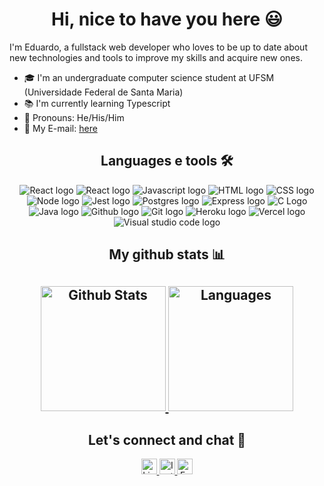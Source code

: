 <h1 align="center">Hi, nice to have you here 😃</h1>

I'm Eduardo, a fullstack web developer who loves to be up to date about new technologies and tools to improve my skills and acquire new ones. 

- 🎓 I'm an undergraduate computer science student at UFSM (Universidade Federal de Santa Maria)
- 📚 I'm currently learning Typescript
- 👦 Pronouns: He/His/Him
- 📧 My E-mail: [here](mailto:vedootoeduardo@gmail.com "Feel free to contact me")

<div align="center">
  <h2>Languages e tools 🛠</h2>
  <img src="https://img.shields.io/badge/-react-&?style=for-the-badge&logo=react&color=black" alt="React logo" />
  <img src="https://img.shields.io/badge/-Typescript-&?style=for-the-badge&logo=typescript&color=black" alt="React logo" />
  <img src="https://img.shields.io/badge/-Javascript-&?style=for-the-badge&logo=javascript&color=black" alt="Javascript logo" />
  <img src="https://img.shields.io/badge/-HTML-&?style=for-the-badge&logo=html5&color=black" alt="HTML logo" />
  <img src="https://img.shields.io/badge/-CSS-&?style=for-the-badge&logo=css3&color=black" alt="CSS logo" />
  <img src="https://img.shields.io/badge/-NodeJS-&?style=for-the-badge&logo=nodedotjs&color=black" alt="Node logo" />
  <img src="https://img.shields.io/badge/-Jest-&?style=for-the-badge&logo=jest&color=black" alt="Jest logo" />
  <img src="https://img.shields.io/badge/-PostgreSQL-&?style=for-the-badge&logo=postgresql&color=black" alt="Postgres logo" />
  <img src="https://img.shields.io/badge/-Express-&?style=for-the-badge&logo=express&color=black" alt="Express logo" />
  <img src="https://img.shields.io/badge/-C-&?style=for-the-badge&logo=c&color=black" alt="C Logo" />
  <img src="https://img.shields.io/badge/-Java-&?style=for-the-badge&logo=java&color=black&logoColor=EB231F" alt="Java logo" />
  <img src="https://img.shields.io/badge/-Github-&?style=for-the-badge&logo=github&color=black" alt="Github logo" />
  <img src="https://img.shields.io/badge/-Git-&?style=for-the-badge&logo=git&color=black" alt="Git logo" />
  <img src="https://img.shields.io/badge/-Heroku-&?style=for-the-badge&logo=heroku&color=black&logoColor=79589F" alt="Heroku logo" />
  <img src="https://img.shields.io/badge/-Vercel-&?style=for-the-badge&logo=vercel&color=black" alt="Vercel logo" />
  <img src="https://img.shields.io/badge/-VSCode-&?style=for-the-badge&logo=visualstudiocode&color=black&logoColor=0076C6" alt="Visual studio code logo" />
</div>

<h2 align="center">My github stats 📊<h2>
<div align="center">
  <a href="https://github.com/anuraghazra/github-readme-stats">
    <img height="200px" width:"350px" src="https://github-readme-stats.vercel.app/api?username=EduardoVedooto&show_icons=true&hide_border=true&theme=nord&bg_color=22272E&hide_rank=true" alt="Github Stats"/>
  </a>
  
  <a href="https://github.com/anuraghazra/github-readme-stats">
    <img height="200px" src="https://github-readme-stats.vercel.app/api/top-langs/?username=EduardoVedooto&layout=compact&hide_border=true&theme=nord&bg_color=22272E&card_width=250" alt="Languages" />
  </a>
</div>

<h2 align="center">Let's connect and chat 💬</h2>
  <div align="center">
  <a href="https://www.linkedin.com/in/eduardovedooto/">
    <img height="25px" src="https://img.shields.io/badge/-Linkedin-&?style=flat-square&logo=linkedin&color=0073B1&labelColor=0073B1&logoColor=white" alt="Linkedin logo" />
  </a>
  <a href="https://www.instagram.com/ervedooto/">
    <img height="25px" src="https://img.shields.io/badge/-Instagram-&?style=flat-square&logo=instagram&color=D10063&labelColor=D10063&logoColor=white" alt="Instagram logo" />
  </a>   
  <a href="https://www.facebook.com/EduardoVedooto">
    <img height="25px" src="https://img.shields.io/badge/-Facebook-&?style=flat-square&logo=facebook&color=4267B2&labelColor=4267B2&logoColor=white" alt="Facebook logo" />
  </a>
</div>

<!--
**EduardoVedooto/EduardoVedooto** is a ✨ _special_ ✨ repository because its `README.md` (this file) appears on your GitHub profile.

Here are some ideas to get you started:

- 🔭 I’m currently working on ...
- 🌱 I’m currently learning ...
- 👯 I’m looking to collaborate on ...
- 🤔 I’m looking for help with ...
- 💬 Ask me about ...
- 📫 How to reach me: ...
- 😄 Pronouns: ...
- ⚡ Fun fact: ...
-->

